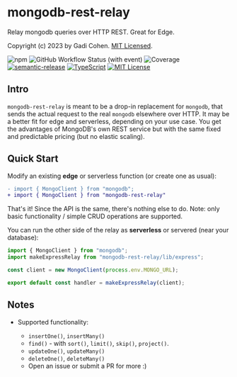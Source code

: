 # mongodb-rest-relay

Relay mongodb queries over HTTP REST. Great for Edge.

Copyright (c) 2023 by Gadi Cohen. [MIT Licensed](./LICENSE.txt).

![npm](https://img.shields.io/npm/v/mongodb-rest-relay) ![GitHub Workflow Status (with event)](https://img.shields.io/github/actions/workflow/status/gadicc/mongodb-rest-relay/release.yml) ![Coverage](https://img.shields.io/endpoint?url=https://gist.githubusercontent.com/gadicc/92f2b56335875f380d828a6f0b870fbb/raw/mongodb-rest-relay-coverage-main.json) [![semantic-release](https://img.shields.io/badge/%20%20%F0%9F%93%A6%F0%9F%9A%80-semantic--release-e10079.svg)](https://github.com/semantic-release/semantic-release) [![TypeScript](https://img.shields.io/badge/%3C%2F%3E-TypeScript-%230074c1.svg)](http://www.typescriptlang.org/) [![MIT License](https://img.shields.io/badge/license-MIT-blue.svg)](./LICENSE)

## Intro

`mongodb-rest-relay` is meant to be a drop-in replacement for `mongodb`, that sends
the actual request to the real `mongodb` elsewhere over HTTP. It may be a better fit
for edge and serverless, depending on your use case. You get the advantages of
MongoDB's own REST service but with the same fixed and predictable pricing (but no
elastic scaling).

## Quick Start

Modify an existing **edge** or serverless function (or create one as usual):

```diff
- import { MongoClient } from "mongodb";
+ import { MongoClient } from "mongodb-rest-relay"
```

That's it! Since the API is the same, there's nothing else to do.
Note: only basic functionality / simple CRUD operations are
supported.

You can run the other side of the relay as **serverless**
or servered (near your database):

```js
import { MongoClient } from "mongodb";
import makeExpressRelay from "mongodb-rest-relay/lib/express";

const client = new MongoClient(process.env.MONGO_URL);

export default const handler = makeExpressRelay(client);
```

## Notes

- Supported functionality:

  - `insertOne()`, `insertMany()`
  - `find()` - with `sort()`, `limit()`, `skip()`, `project()`.
  - `updateOne()`, `updateMany()`
  - `deleteOne()`, `deleteMany()`
  - Open an issue or submit a PR for more :)
